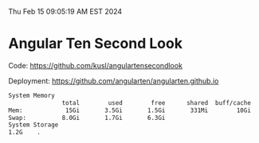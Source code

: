 Thu Feb 15 09:05:19 AM EST 2024

# Angular Ten Second Look

Code: https://github.com/kusl/angulartensecondlook

Deployment: https://github.com/angularten/angularten.github.io

```bash
System Memory
               total        used        free      shared  buff/cache   available
Mem:            15Gi       3.5Gi       1.5Gi       331Mi        10Gi        11Gi
Swap:          8.0Gi       1.7Gi       6.3Gi
System Storage
1.2G	.
```
